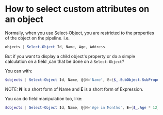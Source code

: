 # How to select custom attributes on an object

Normally, when you use Select-Object, you are restricted to the properties of the object on the pipeline.
i.e.
```powershell
objects | Select-Object Id, Name, Age, Address
```

But if you want to display a child object's property or do a simple calculation on a field ,can that be done on a `Select-Object`?

You can with:

```powershell
$objects | Select-Object Id, Name, @{N='Name', E={$_.SubObject.SubProperty}}, Age, Address
```
NOTE: **N** is a short form of Name and **E** is a short form of Expression.

You can do field manipulation too, like:

```powershell
$objects | Select-Object Id, Name, @{N='Age in Months', E={$_.Age * 12}}, Age, Address
```


